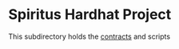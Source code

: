 # Spiritus Hardhat Project

This subdirectory holds the [contracts](https://github.com/Silika-Studio/spiritus/tree/main/hardhat/contracts) and scripts
